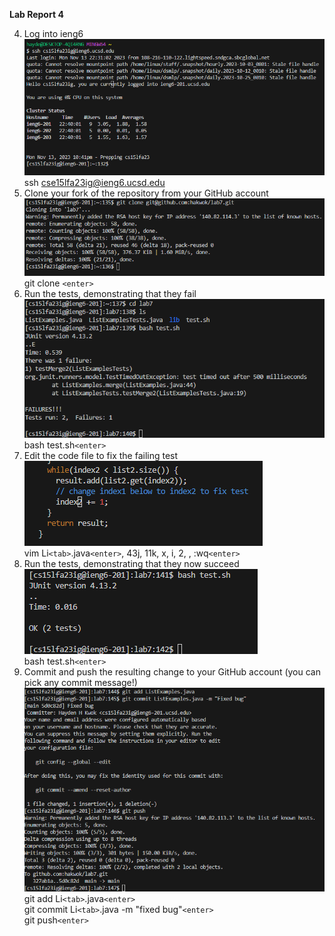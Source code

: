 **Lab Report 4**

4. Log into ieng6<br />
   ![screen1](/Screenshots/lab7-1.png)<br />
   ssh cse15lfa23ig@ieng6.ucsd.edu<br />
5. Clone your fork of the repository from your GitHub account<br />
   ![screen2](/Screenshots/lab7-2.png)<br />
   git clone ```<enter>```<br />
6. Run the tests, demonstrating that they fail<br />
   ![screen3](/Screenshots/lab7-3.png)<br />
   bash test.sh```<enter>```<br />
7. Edit the code file to fix the failing test<br />
    ![screen4](/Screenshots/labt7-4.png)<br />
    vim Li```<tab>```.java```<enter>```, 43j, 11k, x, i, 2, <esc>, :wq```<enter>```<br />
8. Run the tests, demonstrating that they now succeed<br />
    ![screen5](/Screenshots/labt7-5.png)<br />
    bash test.sh```<enter>```<br />
9. Commit and push the resulting change to your GitHub account (you can pick any commit message!)<br />
    ![screen6](/Screenshots/labt7-6.png)<br />
   git add Li```<tab>```.java```<enter>```<br />
   git commit Li```<tab>```.java -m "fixed bug"```<enter>```<br />
   git push```<enter>```<br />
